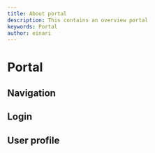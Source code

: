 ```yaml
---
title: About portal
description: This contains an overview portal
keywords: Portal
author: einari
---
```

# Portal

## Navigation

## Login

## User profile